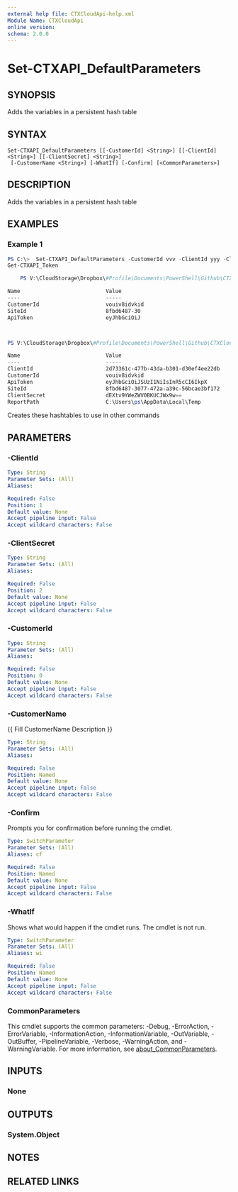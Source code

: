 ```yaml
---
external help file: CTXCloudApi-help.xml
Module Name: CTXCloudApi
online version:
schema: 2.0.0
---
```


# Set-CTXAPI_DefaultParameters

## SYNOPSIS
Adds the variables in a persistent hash table

## SYNTAX

```
Set-CTXAPI_DefaultParameters [[-CustomerId] <String>] [[-ClientId] <String>] [[-ClientSecret] <String>]
 [-CustomerName <String>] [-WhatIf] [-Confirm] [<CommonParameters>]
```

## DESCRIPTION
Adds the variables in a persistent hash table

## EXAMPLES

### Example 1
```powershell
PS C:\>  Set-CTXAPI_DefaultParameters -CustomerId vvv -ClientId yyy -ClientSecret uuu
Get-CTXAPI_Token

    PS V:\CloudStorage\Dropbox\#Profile\Documents\PowerShell\Github\CTXCloudApi> $CTX_APIDefaultParm

Name                           Value
----                           -----
CustomerId                     vouiv8idvkid
SiteId                         8fbd6487-30
ApiToken                       eyJhbGciOiJ



PS V:\CloudStorage\Dropbox\#Profile\Documents\PowerShell\Github\CTXCloudApi> $CTX_APIAllParm

Name                           Value
----                           -----
ClientId                       2d73361c-477b-43da-b301-d30ef4ee22db
CustomerId                     vouiv8idvkid
ApiToken                       eyJhbGciOiJSUzI1NiIsInR5cCI6IkpX
SiteId                         8fbd6487-3077-472a-a39c-56bcae3bf172
ClientSecret                   dEXtv9YWeZWV0BKUCJWx9w==
ReportPath                     C:\Users\ps\AppData\Local\Temp
```

Creates these hashtables to use in other commands

## PARAMETERS

### -ClientId

```yaml
Type: String
Parameter Sets: (All)
Aliases:

Required: False
Position: 1
Default value: None
Accept pipeline input: False
Accept wildcard characters: False
```

### -ClientSecret

```yaml
Type: String
Parameter Sets: (All)
Aliases:

Required: False
Position: 2
Default value: None
Accept pipeline input: False
Accept wildcard characters: False
```

### -CustomerId

```yaml
Type: String
Parameter Sets: (All)
Aliases:

Required: False
Position: 0
Default value: None
Accept pipeline input: False
Accept wildcard characters: False
```

### -CustomerName
{{ Fill CustomerName Description }}

```yaml
Type: String
Parameter Sets: (All)
Aliases:

Required: False
Position: Named
Default value: None
Accept pipeline input: False
Accept wildcard characters: False
```

### -Confirm
Prompts you for confirmation before running the cmdlet.

```yaml
Type: SwitchParameter
Parameter Sets: (All)
Aliases: cf

Required: False
Position: Named
Default value: None
Accept pipeline input: False
Accept wildcard characters: False
```

### -WhatIf
Shows what would happen if the cmdlet runs. The cmdlet is not run.

```yaml
Type: SwitchParameter
Parameter Sets: (All)
Aliases: wi

Required: False
Position: Named
Default value: None
Accept pipeline input: False
Accept wildcard characters: False
```

### CommonParameters
This cmdlet supports the common parameters: -Debug, -ErrorAction, -ErrorVariable, -InformationAction, -InformationVariable, -OutVariable, -OutBuffer, -PipelineVariable, -Verbose, -WarningAction, and -WarningVariable. For more information, see [about_CommonParameters](http://go.microsoft.com/fwlink/?LinkID=113216).

## INPUTS

### None
## OUTPUTS

### System.Object
## NOTES

## RELATED LINKS
